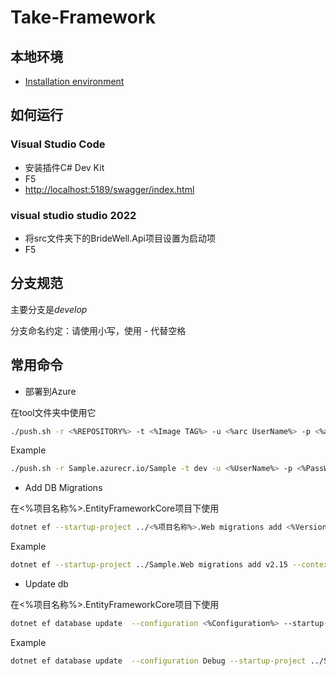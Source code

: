 # Take-Framework

## 本地环境

- [Installation environment](https://dotnet.microsoft.com/zh-cn/download/dotnet/8.0)

## 如何运行

### Visual Studio Code

- 安装插件C# Dev Kit
- F5
- <http://localhost:5189/swagger/index.html>

### visual studio studio 2022

- 将src文件夹下的BrideWell.Api项目设置为启动项
- F5

## 分支规范

主要分支是*develop*

分支命名约定：请使用小写，使用 - 代替空格

## 常用命令

- 部署到Azure

在tool文件夹中使用它

```bash
./push.sh -r <%REPOSITORY%> -t <%Image TAG%> -u <%arc UserName%> -p <%arc PassWord%> -path <%项目名称.web路径%>
```

Example

```bash
./push.sh -r Sample.azurecr.io/Sample -t dev -u <%UserName%> -p <%PassWord%> -path ../../src/Sample/Sample.web
```

- Add DB Migrations

在<%项目名称%>.EntityFrameworkCore项目下使用

```bash
dotnet ef --startup-project ../<%项目名称%>.Web migrations add <%Version%> --context SampleContext
```

Example

```bash
dotnet ef --startup-project ../Sample.Web migrations add v2.15 --context SampleContext
```

- Update db

在<%项目名称%>.EntityFrameworkCore项目下使用

```bash
dotnet ef database update  --configuration <%Configuration%> --startup-project ../Sample.Web
```

Example

```bash
dotnet ef database update  --configuration Debug --startup-project ../Sample.Web
```
